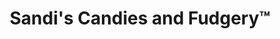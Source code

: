 ---
title: "Sandi's Candies and Fudgery™"
url: /grants-pass/sandis-candies-and-fudgery/
shop: Süßwaren
---